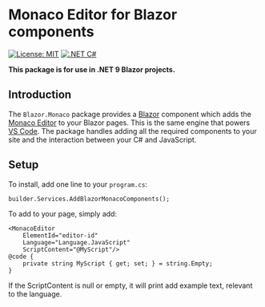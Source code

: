 # Monaco Editor for Blazor components

[![License: MIT](https://img.shields.io/badge/License-MIT-yellow.svg)](https://opensource.org/licenses/MIT)
[![.NET C#](https://img.shields.io/badge/.NET-C%23-blue)](https://docs.microsoft.com/en-us/dotnet/csharp/)

**This package is for use in .NET 9 Blazor projects.**
## Introduction

The `Blazor.Monaco` package provides a [Blazor](https://blazor.net) component which adds the [Monaco Editor](https://github.com/microsoft/monaco-editor) to your Blazor pages. This is the same engine that powers [VS Code](https://github.com/microsoft/vscode). The package handles adding all the required components to your site and the interaction between your C# and JavaScript.


## Setup

To install, add one line to your `program.cs`:
```
builder.Services.AddBlazorMonacoComponents();
```

To add to your page, simply add:
```
<MonacoEditor 
    ElementId="editor-id" 
    Language="Language.JavaScript" 
    ScriptContent="@MyScript"/>
@code {
    private string MyScript { get; set; } = string.Empty;
}    
```

If the ScriptContent is null or empty, it will print add example text, relevant to the language.

